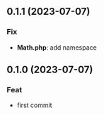 ## 0.1.1 (2023-07-07)

### Fix

- **Math.php**: add namespace

## 0.1.0 (2023-07-07)

### Feat

- first commit
